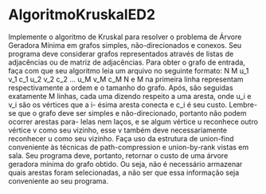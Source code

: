# AlgoritmoKruskalED2
Implemente o algoritmo de Kruskal para resolver o problema de Árvore Geradora Mínima em grafos
simples, não-direcionados e conexos.
Seu programa deve considerar grafos representados através de listas de adjacências ou de matriz de
adjacências. Para obter o grafo de entrada, faça com que seu algoritmo leia um arquivo no seguinte
formato:
N M
u_1 v_1 c_1
u_2 v_2 c_2
...
u_M v_M c_M
N e M na primeira linha representam respectivamente a ordem e o tamanho do grafo. Após, são seguidas
exatamente M linhas, cada uma dizendo respeito a uma aresta, onde u_i e v_i são os vértices que a i-
ésima aresta conecta e c_i é seu custo.
Lembre-se que o grafo deve ser simples e não-direcionado, portanto não podem ocorrer arestas para-
lelas nem laços, e se algum vértice u reconhece outro vértice v como seu vizinho, esse v também deve
necessariamente reconhecer u como seu vizinho.
Faça uso da estrutura de union-find conveniente às técnicas de path-compression e union-by-rank vistas
em sala.
Seu programa deve, portanto, retornar o custo de uma árvore geradora mínima do grafo obtido. Ou
seja, não é necessário armazenar quais arestas foram selecionadas, a não ser que essa informação seja
conveniente ao seu programa.
